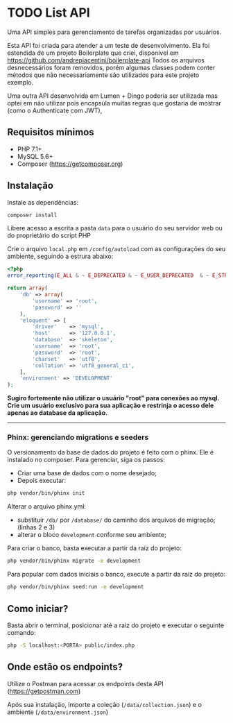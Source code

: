 # TODO List API

Uma API simples para gerenciamento de tarefas organizadas por usuários.

Esta API foi criada para atender a um teste de desenvolvimento. Ela foi estendida de um projeto Boilerplate que criei, disponível em https://github.com/andrepiacentini/boilerplate-api
Todos os arquivos desnecessários foram removidos, porém algumas classes podem conter métodos que não necessariamente são utilizados para este projeto exemplo.

Uma outra API desenvolvida em Lumen + Dingo poderia ser utilizada mas optei em não utilizar pois encapsula muitas regras que gostaria de mostrar (como o Authenticate com JWT), 

## Requisitos mínimos
- PHP 7.1+
- MySQL 5.6+
- Composer (https://getcomposer.org)


## Instalação


Instale as dependências:
```bash
composer install
```

Libere acesso a escrita a pasta `data` para o usuário do seu servidor web ou do proprietário do script PHP

Crie o arquivo `local.php` em `/config/autoload` com as configurações do seu ambiente, seguindo a estrura abaixo:
```php
<?php
error_reporting(E_ALL & ~ E_DEPRECATED & ~ E_USER_DEPRECATED  & ~ E_STRICT);

return array(
    'db' => array(
        'username' => 'root',
        'password' => ''
    ),
    'eloquent' => [
        'driver'    => 'mysql',
        'host'      => '127.0.0.1',
        'database'  => 'skeleton',
        'username'  => 'root',
        'password'  => 'root',
        'charset'   => 'utf8',
        'collation' => 'utf8_general_ci',
    ],
    'environment' => 'DEVELOPMENT'
);
```
**Sugiro fortemente não utilizar o usuário "root" para conexões ao mysql. Crie um usuário exclusivo para sua aplicação e restrinja o acesso dele apenas ao database da aplicação.**


---

### Phinx: gerenciando migrations e seeders

O versionamento da base de dados do projeto é feito com o phinx. Ele é instalado no composer. Para gerenciar, siga os passos:
* Criar uma base de dados com o nome desejado;
* Depois executar: 
```bash
php vendor/bin/phinx init
```

Alterar o arquivo phinx.yml:
- substituir  `/db/` por `/database/` do caminho dos arquivos de migração; (linhas 2 e 3)
- alterar o bloco `development` conforme seu ambiente;

Para criar o banco, basta executar a partir da raiz do projeto:

```bash
php vendor/bin/phinx migrate -e development
```

Para popular com dados iniciais o banco, execute a partir da raiz do projeto:

```bash
php vendor/bin/phinx seed:run -e development
```


## Como iniciar?

Basta abrir o terminal, posicionar até a raiz do projeto e executar o seguinte comando:
```bash
php -S localhost:<PORTA> public/index.php
```

## Onde estão os endpoints?

Utilize o Postman para acessar os endpoints desta API (https://getpostman.com)

Após sua instalação, importe a coleção (`/data/collection.json`) e o ambiente (`/data/environment.json`)